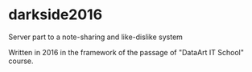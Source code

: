 # darkside2016
Server part to a note-sharing and like-dislike system

Written in 2016 in the framework of the passage of "DataArt IT School" course.
